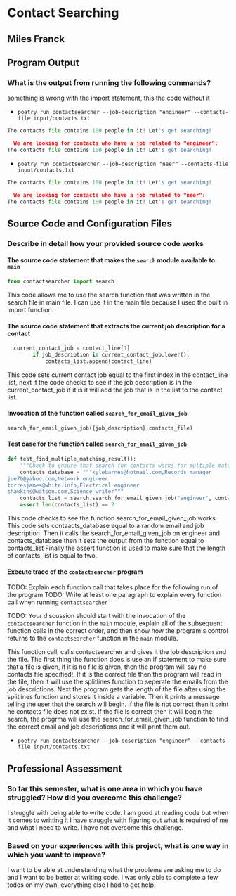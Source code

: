 # Contact Searching


## Miles Franck

## Program Output

### What is the output from running the following commands?

something is wrong with the import statement, this the code without it

- `poetry run contactsearcher --job-description "engineer" --contacts-file input/contacts.txt`
```python
The contacts file contains 100 people in it! Let's get searching!

  We are looking for contacts who have a job related to "engineer":
The contacts file contains 100 people in it! Let's get searching!
```


- `poetry run contactsearcher --job-description "neer" --contacts-file input/contacts.txt`
```python
The contacts file contains 100 people in it! Let's get searching!

  We are looking for contacts who have a job related to "neer":
The contacts file contains 100 people in it! Let's get searching!
```

## Source Code and Configuration Files

### Describe in detail how your provided source code works

#### The source code statement that makes the `search` module available to `main`

```python
from contactsearcher import search
```
This code allows me to use the search function that was written in the search file in main file.
I can use it in the main file because I used the built in import function.

#### The source code statement that extracts the current job description for a contact

```python
  current_contact_job = contact_line[1]
        if job_description in current_contact_job.lower():
            contacts_list.append(contact_line)
```
This code sets current contact job equal to the first index in the contact_line list,
next it the code checks to see if the job description is in the current_contact_job
if it is it will add the job that is in the list to the contact list.

#### Invocation of the function called `search_for_email_given_job`

```python
search_for_email_given_job({job_description},contacts_file)
```

#### Test case for the function called `search_for_email_given_job`
```python
def test_find_multiple_matching_result():
    """Check to ensure that search for contacts works for multiple matches."""
    contacts_database = """kylebarnes@hotmail.com,Records manager
joe70@yahoo.com,Network engineer
torresjames@white.info,Electrical engineer
shawkins@watson.com,Science writer"""
    contacts_list = search.search_for_email_given_job("engineer", contacts_database)
    assert len(contacts_list) == 2
```
This code checks to see the function search_for_email_given_job works.
This code sets contaacts_database equal to a random email and job description.
Then it calls the search_for_email_given_job on engineer and contacts_database
then it sets the output from the function equal to contacts_list
Finally the assert function is used to make sure that the length of contacts_list
is equal to two.

#### Execute trace of the `contactsearcher` program

TODO: Explain each function call that takes place for the following run of the program
TODO: Write at least one paragraph to explain every function call when running `contactsearcher`

TODO: Your discussion should start with the invocation of the `contactsearcher`
function in the `main` module, explain all of the subsequent function calls in
the correct order, and then show how the program's control returns to the
`contactsearcher` function in the `main` module.

This function call, calls contactsearcher and gives it the job description and the file.
The first thing the function does is use an if statement to make sure that a file is given, if it is
no file is given, then the program will say no contacts file specified!. If it is the correct
file then the program will read in the file, then it will use the splitlines function to seperate 
the emails from the job descriptions. Next the program gets the length of the file after using the
splitlines function and stores it inside a variable. Then it prints a message telling the user
that the search will begin. If the file is not correct then it print he contacts file does not exist. 
If the file is correct then it will begin the search, the progrma will use the search_for_email_given_job
function to find the correct email and job descriptions and it will print them out.

- `poetry run contactsearcher --job-description "engineer" --contacts-file input/contacts.txt`

## Professional Assessment

### So far this semester, what is one area in which you have struggled? How did you overcome this challenge?

I struggle with being able to write code. I am good at reading code but when it comes to writting it
I have struggle with figuring out what is required of me and what I need to write. I have not overcome this
challenge.

### Based on your experiences with this project, what is one way in which you want to improve?

I want to be able at understanding what the problems are asking me to do and I want to be
better at writing code. I was only able to complete a few todos on my own, everything else I had to
get help.
